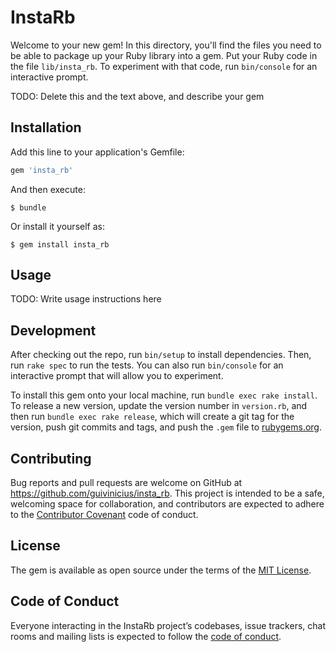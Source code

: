 # InstaRb

Welcome to your new gem! In this directory, you'll find the files you need to be able to package up your Ruby library into a gem. Put your Ruby code in the file `lib/insta_rb`. To experiment with that code, run `bin/console` for an interactive prompt.

TODO: Delete this and the text above, and describe your gem

## Installation

Add this line to your application's Gemfile:

```ruby
gem 'insta_rb'
```

And then execute:

    $ bundle

Or install it yourself as:

    $ gem install insta_rb

## Usage

TODO: Write usage instructions here

## Development

After checking out the repo, run `bin/setup` to install dependencies. Then, run `rake spec` to run the tests. You can also run `bin/console` for an interactive prompt that will allow you to experiment.

To install this gem onto your local machine, run `bundle exec rake install`. To release a new version, update the version number in `version.rb`, and then run `bundle exec rake release`, which will create a git tag for the version, push git commits and tags, and push the `.gem` file to [rubygems.org](https://rubygems.org).

## Contributing

Bug reports and pull requests are welcome on GitHub at https://github.com/guivinicius/insta_rb. This project is intended to be a safe, welcoming space for collaboration, and contributors are expected to adhere to the [Contributor Covenant](http://contributor-covenant.org) code of conduct.

## License

The gem is available as open source under the terms of the [MIT License](https://opensource.org/licenses/MIT).

## Code of Conduct

Everyone interacting in the InstaRb project’s codebases, issue trackers, chat rooms and mailing lists is expected to follow the [code of conduct](https://github.com/guivinicius/insta_rb/blob/master/CODE_OF_CONDUCT.md).
